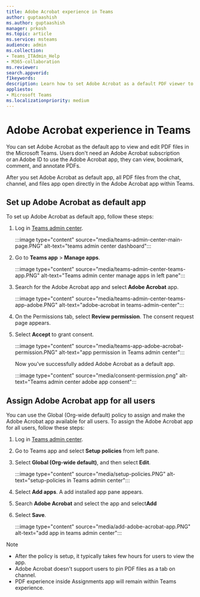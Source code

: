```yaml
---
title: Adobe Acrobat experience in Teams
author: guptaashish
ms.author: guptaashish
manager: prkosh
ms.topic: article
ms.service: msteams
audience: admin
ms.collection: 
- Teams_ITAdmin_Help
- M365-collaboration
ms.reviewer: 
search.appverid: 
f1keywords: 
description: Learn how to set Adobe Acrobat as a default PDF viewer to view and edit PDF files in Microsoft Teams.
appliesto: 
- Microsoft Teams
ms.localizationpriority: medium
---
```


# Adobe Acrobat experience in Teams

You can set Adobe Acrobat as the default app to view and edit PDF files in the Microsoft Teams. Users don't need an Adobe Acrobat subscription or an Adobe ID to use the Adobe Acrobat app, they can view, bookmark, comment, and annotate PDFs.

After you set Adobe Acrobat as default app, all PDF files from the chat, channel, and files app open directly in the Adobe Acrobat app within Teams.

## Set up Adobe Acrobat as default app

To set up Adobe Acrobat as default app, follow these steps:

1. Log in [Teams admin center](https://admin.teams.microsoft.com/).

   :::image type="content" source="media/teams-admin-center-main-page.PNG" alt-text="teams admin center dashboard":::

1. Go to **Teams app** > **Manage apps**.

   :::image type="content" source="media/teams-admin-center-teams-app.PNG" alt-text="Teams admin center manage apps in left pane":::

1. Search for the Adobe Acrobat app and select **Adobe Acrobat** app.

   :::image type="content" source="media/teams-admin-center-teams-app-adobe.PNG" alt-text="adobe-acrobat in teams-admin-center":::

1. On the Permissions tab, select **Review permission**. The consent request page appears.

1. Select **Accept** to grant consent.

   :::image type="content" source="media/teams-app-adobe-acrobat-permission.PNG" alt-text="app permission in Teams admin center":::

   Now you've successfully added Adobe Acrobat as a default app.

   :::image type="content" source="media/consent-permission.png" alt-text="Teams admin center adobe app consent":::

## Assign Adobe Acrobat app for all users

You can use the Global (Org-wide default) policy to assign and make the Adobe Acrobat app available for all users. To assign the Adobe Acrobat app for all users, follow these steps:

1. Log in [Teams admin center](https://admin.teams.microsoft.com/).

1. Go to Teams app and select **Setup policies** from left pane.

1. Select **Global (Org-wide default)**, and then select **Edit**.

   :::image type="content" source="media/setup-policies.PNG" alt-text="setup-policies in Teams admin center":::

1. Select **Add apps**. A add installed app pane appears.

1. Search **Adobe Acrobat** and select the app and select**Add**

1. Select **Save**.

   :::image type="content" source="media/add-adobe-acrobat-app.PNG" alt-text="add app in teams admin center":::

> [!NOTE]
>
> * After the policy is setup, it typically takes few hours for users to view the app.
> * Adobe Acrobat doesn't support users to pin PDF files as a tab on channel.
> * PDF experience inside Assignments app will remain within Teams experience.
